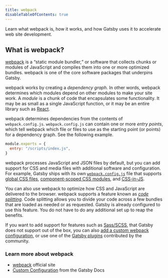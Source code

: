 ```yaml
---
title: webpack
disableTableOfContents: true
---
```


Learn what webpack is, how it works, and how Gatsby uses it to accelerate web site development.

## What is webpack?

[webpack](/docs/glossary#webpack) is a <q>static module bundler,</q> or software that collects chunks or modules of JavaScript and compiles them into one or more optimized bundles. webpack is one of the core software packages that underpins Gatsby.

webpack works by creating a _dependency graph_. In other words, webpack determines which modules depend on other modules to make your site work. A _module_ is a chunk of code that encapsulates some functionality. It may be as small as a single JavaScript function, or it may be an entire library such as [React](/docs/glossary#react).

webpack determines dependencies from the contents of `webpack.config.js`. `webpack.config.js` can contain one or more _entry points_, which tell webpack which file or files to use as the starting point (or points) for a dependency graph. See the following example.

```javascript
module.exports = {
  entry: "/scripts/index.js",
}
```

webpack processes JavaScript and JSON files by default, but you can add support for CSS and media files with additional software and configuration. For example, Gatsby ships with its own [`webpack.config.js`](https://github.com/gatsbyjs/gatsby/blob/master/packages/gatsby/src/utils/webpack.config.js) file that supports [global CSS files](/docs/global-css/), [component-scoped CSS modules](/docs/css-modules/), and [CSS-in-JS](/docs/css-in-js/).

You can also use webpack to optimize how CSS and JavaScript are delivered to the browser. webpack supports a feature known as [_code splitting_](https://webpack.js.org/guides/code-splitting/). Code splitting allows you to divide your code across a few bundles that are loaded as needed or as requested. Gatsby is already configured to use this feature. You do not have to do any additional set up to reap the benefits.

If you want to add support for features such as [Sass/SCSS](/docs/sass/), that Gatsby does not support out of the box, you can also [add a custom webpack configuration](/docs/add-custom-webpack-config/), or use one of the [Gatsby plugins](/docs/plugins/) contributed by the community.

### Learn more about webpack

- [webpack](https://webpack.js.org/) official site
- [Custom Configuration](/docs/customization/) from the Gatsby Docs
